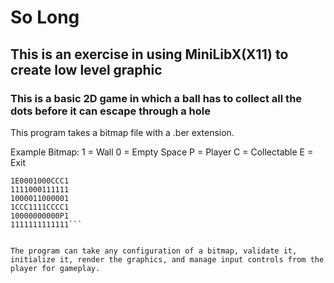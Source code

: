 # So Long
## This is an exercise in using MiniLibX(X11) to create low level graphic
### This is a basic 2D game in which a ball has to collect all the dots before it can escape through a hole

This program takes a bitmap file with a .ber extension. 

Example Bitmap:
1 = Wall
0 = Empty Space
P = Player
C = Collectable
E = Exit

```1111111111111
1E0001000CCC1
1111000111111
1000011000001
1CCC1111CCCC1
10000000000P1
1111111111111```


The program can take any configuration of a bitmap, validate it, initialize it, render the graphics, and manage input controls from the player for gameplay.
